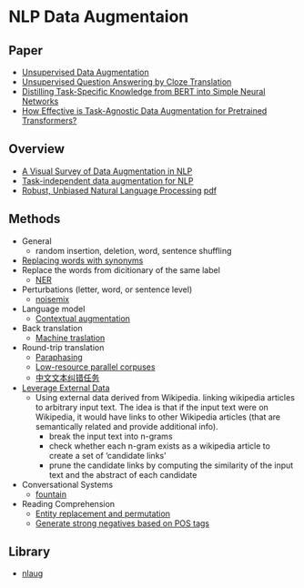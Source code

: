 # NLP Data Augmentaion

## Paper
- [Unsupervised Data Augmentation](https://128.84.21.199/pdf/1904.12848.pdf) 
- [Unsupervised Question Answering by Cloze Translation](https://arxiv.org/pdf/1906.04980.pdf)
- [Distilling Task-Specific Knowledge from BERT into Simple Neural Networks](https://arxiv.org/pdf/1903.12136.pdf)
- [How Effective is Task-Agnostic Data Augmentation for Pretrained Transformers?](https://arxiv.org/abs/2010.01764?utm_campaign=NLP%20News&utm_medium=email&utm_source=Revue%20newsletter)


## Overview
- [A Visual Survey of Data Augmentation in NLP](https://amitness.com/2020/05/data-augmentation-for-nlp/?utm_campaign=NLP%20News&utm_medium=email&utm_source=Revue%20newsletter)
- [Task-independent data augmentation for NLP](http://blog.aylien.com/research-directions-at-aylien-in-nlp-and-transfer-learning/)
- [Robust, Unbiased Natural Language Processing](https://drive.google.com/file/d/1JhZKKCJjIDIqZdwRL0GEUcrWxscLS87l/view) [pdf](https://github.com/quincyliang/nlp-data-augmentation/blob/master/materials/robust%20training.pdf)

## Methods

- General 
  - random insertion, deletion, word, sentence shuffling
- [Replacing words with synonyms](https://github.com/KonstantinHemker/NLP-data-augmentation)
- Replace the words from dicitionary of the same label
  - [NER](https://zhuanlan.zhihu.com/p/43061858)
- Perturbations (letter, word, or sentence level)
  - [noisemix](https://github.com/noisemix/noisemix)
- Language model
  - [Contextual augmentation](https://github.com/pfnet-research/contextual_augmentation)
- Back translation
  - [Machine traslation](https://research.fb.com/publications/understanding-back-translation-at-scale/)
- Round-trip translation
  - [Paraphasing](https://github.com/PavelOstyakov/toxic/blob/master/tools/extend_dataset.py)
  - [Low-resource parallel corpuses](https://github.com/fsxfreak/nlp-augment)
  - [中文文本纠错任务](https://liweinlp.com/?p=5000)
- [Leverage External Data](https://forums.fast.ai/t/data-augmentation-for-nlp/229/11)
  - Using external data derived from Wikipedia. linking wikipedia articles to arbitrary input text. The idea is that if the input text were on Wikipedia, it would have links to other Wikipedia articles (that are semantically related and provide additional info).
    - break the input text into n-grams
    - check whether each n-gram exists as a wikipedia article to create a set of ‘candidate links’
    - prune the candidate links by computing the similarity of the input text and the abstract of each candidate
- Conversational Systems
  - [fountain](https://github.com/tzano/fountain)
- Reading Comprehension 
  - [Entity replacement and permutation](https://papers.nips.cc/paper/5945-teaching-machines-to-read-and-comprehend.pdf)
  - [Generate strong negatives based on POS tags](https://github.com/quincyliang/nlp-data-augmentation/blob/master/materials/jdevlin.pdf)




## Library
- [nlaug](https://github.com/makcedward/nlpaug)

 

